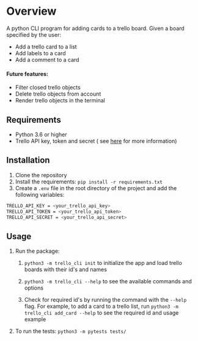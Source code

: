 # Overview

A python CLI program for adding cards to a trello board. Given a board specified by the user:

- Add a trello card to a list
- Add labels to a card
- Add a comment to a card

#### Future features:

- Filter closed trello objects
- Delete trello objects from account
- Render trello objects in the terminal

## Requirements

- Python 3.6 or higher
- Trello API key, token and secret (
  see [here](https://developer.atlassian.com/cloud/trello/guides/rest-api/api-introduction/) for more information)

## Installation

1. Clone the repository
2. Install the requirements: `pip install -r requirements.txt`
3. Create a `.env` file in the root directory of the project and add the following variables:

```bash
TRELLO_API_KEY = <your_trello_api_key>
TRELLO_API_TOKEN = <your_trello_api_token>
TRELLO_API_SECRET = <your_trello_api_secret>
```

## Usage

1. Run the package:
    1. `python3 -m trello_cli init` to initialize the app and load trello boards with their id's and names
    2. `python3 -m trello_cli --help` to see the available commands and options
     
    3. Check for required id's by running the command with the `--help` flag. For example, to add a card to a trello
       list, run `python3 -m trello_cli add_card --help` to see the required id and usage example
     
2. To run the tests: `python3 -m pytests tests/`




